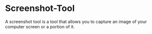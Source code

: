 # Screenshot-Tool
A screenshot tool is a tool that allows you to capture an image of your computer screen or a portion of it.
